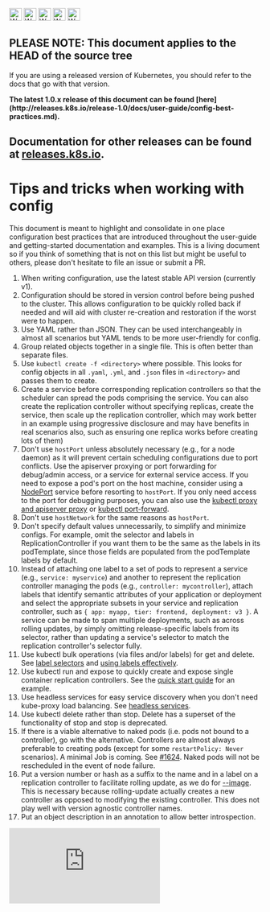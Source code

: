 <!-- BEGIN MUNGE: UNVERSIONED_WARNING -->

<!-- BEGIN STRIP_FOR_RELEASE -->

<img src="http://kubernetes.io/img/warning.png" alt="WARNING"
     width="25" height="25">
<img src="http://kubernetes.io/img/warning.png" alt="WARNING"
     width="25" height="25">
<img src="http://kubernetes.io/img/warning.png" alt="WARNING"
     width="25" height="25">
<img src="http://kubernetes.io/img/warning.png" alt="WARNING"
     width="25" height="25">
<img src="http://kubernetes.io/img/warning.png" alt="WARNING"
     width="25" height="25">

<h2>PLEASE NOTE: This document applies to the HEAD of the source tree</h2>

If you are using a released version of Kubernetes, you should
refer to the docs that go with that version.

<strong>
The latest 1.0.x release of this document can be found
[here](http://releases.k8s.io/release-1.0/docs/user-guide/config-best-practices.md).

Documentation for other releases can be found at
[releases.k8s.io](http://releases.k8s.io).
</strong>
--

<!-- END STRIP_FOR_RELEASE -->

<!-- END MUNGE: UNVERSIONED_WARNING -->

# Tips and tricks when working with config

This document is meant to highlight and consolidate in one place configuration best practices that are introduced throughout the user-guide and getting-started documentation and examples. This is a living document so if you think of something that is not on this list but might be useful to others, please don't hesitate to file an issue or submit a PR.

1. When writing configuration, use the latest stable API version (currently v1).
1. Configuration should be stored in version control before being pushed to the cluster. This allows configuration to be quickly rolled back if needed and will aid with cluster re-creation and restoration if the worst were to happen.
1. Use YAML rather than JSON. They can be used interchangeably in almost all scenarios but YAML tends to be more user-friendly for config.
1. Group related objects together in a single file. This is often better than separate files.
1. Use `kubectl create -f <directory>` where possible. This looks for config objects in all `.yaml`, `.yml`, and `.json` files in `<directory>` and passes them to create.
1. Create a service before corresponding replication controllers so that the scheduler can spread the pods comprising the service. You can also create the replication controller without specifying replicas, create the service, then scale up the replication controller, which may work better in an example using progressive disclosure and may have benefits in real scenarios also, such as ensuring one replica works before creating lots of them)
1. Don't use `hostPort` unless absolutely necessary (e.g., for a node daemon) as it will prevent certain scheduling configurations due to port conflicts. Use the apiserver proxying or port forwarding for debug/admin access, or a service for external service access. If you need to expose a pod's port on the host machine, consider using a [NodePort](services.md#type--loadbalancer) service before resorting to `hostPort`. If you only need access to the port for debugging purposes, you can also use the [kubectl proxy and apiserver proxy](connecting-to-applications-proxy.md) or [kubectl port-forward](connecting-to-applications-port-forward.md).
1. Don't use `hostNetwork` for the same reasons as `hostPort`.
1. Don't specify default values unnecessarily, to simplify and minimize configs. For example, omit the selector and labels in ReplicationController if you want them to be the same as the labels in its podTemplate, since those fields are populated from the podTemplate labels by default.
1. Instead of attaching one label to a set of pods to represent a service (e.g., `service: myservice`) and another to represent the replication controller managing the pods (e.g., `controller: mycontroller`), attach labels that identify semantic attributes of your application or deployment and select the appropriate subsets in your service and replication controller, such as `{ app: myapp, tier: frontend, deployment: v3 }`. A service can be made to span multiple deployments, such as across rolling updates, by simply omitting release-specific labels from its selector, rather than updating a service's selector to match the replication controller's selector fully.
1. Use kubectl bulk operations (via files and/or labels) for get and delete. See [label selectors](labels.md#label-selectors) and [using labels effectively](managing-deployments.md#using-labels-effectively).
1. Use kubectl run and expose to quickly create and expose single container replication controllers. See the [quick start guide](quick-start.md) for an example.
1. Use headless services for easy service discovery when you don't need kube-proxy load balancing. See [headless services](services.md#headless-services).
1. Use kubectl delete rather than stop. Delete has a superset of the functionality of stop and stop is deprecated.
1. If there is a viable alternative to naked pods (i.e. pods not bound to a controller), go with the alternative. Controllers are almost always preferable to creating pods (except for some `restartPolicy: Never` scenarios). A minimal Job is coming. See [#1624](https://k8s.io/kubernetes/issues/1624). Naked pods will not be rescheduled in the event of node failure.
1. Put a version number or hash as a suffix to the name and in a label on a replication controller to facilitate rolling update, as we do for [--image](kubectl/kubectl_rolling-update.md). This is necessary because rolling-update actually creates a new controller as opposed to modifying the existing controller. This does not play well with version agnostic controller names.
1. Put an object description in an annotation to allow better introspection.


<!-- BEGIN MUNGE: GENERATED_ANALYTICS -->
[![Analytics](https://kubernetes-site.appspot.com/UA-36037335-10/GitHub/docs/user-guide/config-best-practices.md?pixel)]()
<!-- END MUNGE: GENERATED_ANALYTICS -->
